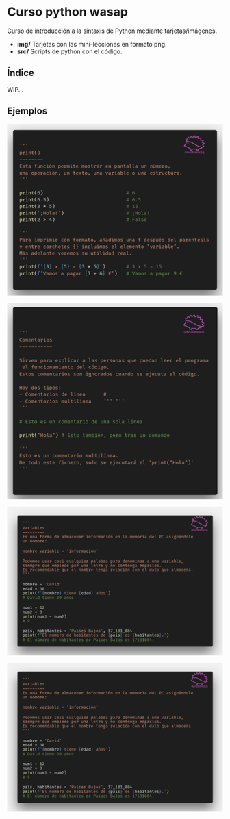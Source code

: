 # Curso python wasap

Curso de introducción a la sintaxis de Python mediante tarjetas/imágenes.

- **img/** Tarjetas con las mini-lecciones en formato png.
- **src/** Scripts de python con el código.

## Índice

WIP...

## Ejemplos

![print()](img/python-00.png "print()")

![Comentarios](img/python-01.png "Comentarios")

![Variables](img/python-02.png "Variables")

![Variables](img/python-02.png "Variables")